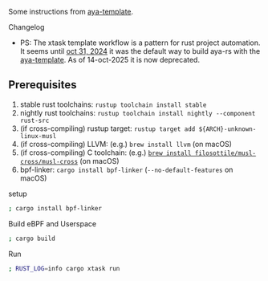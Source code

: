 Some instructions from [aya-template](https://github.com/aya-rs/aya-template).

Changelog
- PS: The xtask template workflow is a pattern for rust project automation. It seems until [oct 31, 2024](https://github.com/aya-rs/aya-template/commit/b1d6fb31eae96c63b66981c995f4013c89d40dfb) it was the default way to build aya-rs with the [aya-template](https://github.com/aya-rs/aya-template). As of 14-oct-2025 it is now deprecated.

## Prerequisites

1. stable rust toolchains: `rustup toolchain install stable`
1. nightly rust toolchains: `rustup toolchain install nightly --component rust-src`
1. (if cross-compiling) rustup target: `rustup target add ${ARCH}-unknown-linux-musl`
1. (if cross-compiling) LLVM: (e.g.) `brew install llvm` (on macOS)
1. (if cross-compiling) C toolchain: (e.g.) [`brew install filosottile/musl-cross/musl-cross`](https://github.com/FiloSottile/homebrew-musl-cross) (on macOS)
1. bpf-linker: `cargo install bpf-linker` (`--no-default-features` on macOS)

setup
```sh
; cargo install bpf-linker
```
Build eBPF and Userspace
```sh
; cargo build
```


Run
```sh
; RUST_LOG=info cargo xtask run
```
